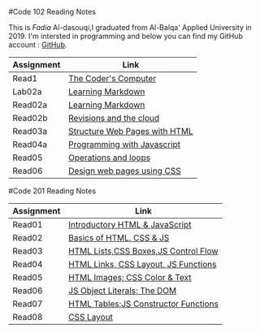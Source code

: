 #Code 102 Reading Notes

This is *Fadia* Al-dasouqi,I graduated from Al-Balqa' Applied University in 2019. 
I'm intersted in programming and below you can find my GitHub account :
[GitHub](https://github.com/Al-dasouqi).


Assignment        |      Link                                         |
------------------| ----------------------------------------------    |
Read1             | [The Coder's Computer](102/read1.md)              |
Lab02a            | [Learning Markdown](102/lab02a.md)                |
Read02a           | [Learning Markdown](102/read02a.md)               |
Read02b           | [Revisions and the cloud](102/read02b.md)         |
Read03a           | [Structure Web Pages with HTML](102/read03a.md)   |
Read04a           | [Programming with Javascript](102/read04a.md)     |
Read05            | [Operations and loops](102/read05.md)             |
Read06            | [Design web pages using CSS](102/read06.md)       |


#Code 201 Reading Notes

Assignment    |      Link                                             |
--------------| ----------------------------------------------        |
Read01        | [Introductory HTML & JavaScript](201/class1.md)       |
Read02        | [Basics of HTML, CSS & JS](201/class2.md)             |
Read03        | [HTML Lists,CSS Boxes,JS Control Flow](201/class3.md) |
Read04        | [HTML Links, CSS Layout, JS Functions](201/class4.md) |
Read05        | [HTML Images; CSS Color & Text](201/class5.md)        |
Read06        | [JS Object Literals; The DOM](201/class6.md)          |
Read07        | [HTML Tables;JS Constructor Functions](201/class7.md) |
Read08        | [CSS Layout](201/class8.md)                           |





